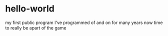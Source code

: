 # hello-world
my first public program
I've programmed of and on for many years now time to really be apart of the game
